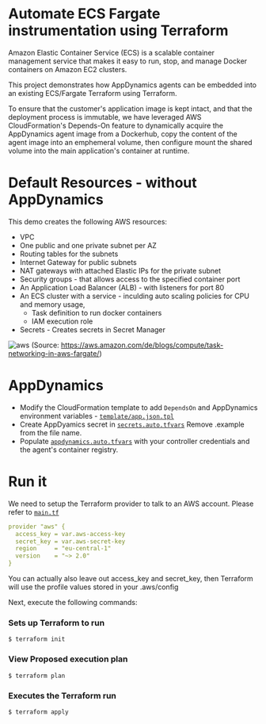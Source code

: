 # Automate ECS Fargate instrumentation using Terraform 

Amazon Elastic Container Service (ECS) is a scalable container management service that makes it easy to run, stop, and manage Docker containers on Amazon EC2 clusters.

This project demonstrates how AppDynamics agents can be embedded into an existing ECS/Fargate Terraform using Terraform. 

To ensure that the customer's application image is kept intact, and that the deployment process is immutable,  we have leveraged AWS CloudFormation's Depends-On feature to dynamically acquire the AppDynamics agent image from a Dockerhub, copy the content of the agent image into an emphemeral volume, then configure mount the shared volume into the main application's container at runtime. 


# Default Resources - without AppDynamics 
This demo creates the following AWS resources:

- VPC
- One public and one private subnet per AZ
- Routing tables for the subnets
- Internet Gateway for public subnets
- NAT gateways with attached Elastic IPs for the private subnet
- Security groups - that allows access to the specified container port
- An Application Load Balancer (ALB) -  with listeners for port 80
- An ECS cluster with a service - inculding auto scaling policies for CPU and memory usage, 
   -  Task definition to run docker containers
   -  IAM execution role
- Secrets - Creates secrets in Secret Manager

![aws](https://user-images.githubusercontent.com/2548160/111489223-da447980-8731-11eb-8dc7-260ab6c63121.png)
(Source: https://aws.amazon.com/de/blogs/compute/task-networking-in-aws-fargate/)

# AppDynamics 

- Modify the CloudFormation template to add `DependsOn` and AppDynamics environment variables - <a href="https://github.com/Appdynamics/appdynamics-terraform-ecs-fargate/blob/main/template/app.json.tpl">`template/app.json.tpl`</a>
- Create AppDyamics secret in  <a href="https://github.com/Appdynamics/appdynamics-terraform-ecs-fargate/blob/main/secrets.auto.tfvars.example">`secrets.auto.tfvars`</a> Remove .example from the file name. 
- Populate <a href="https://github.com/Appdynamics/appdynamics-terraform-ecs-fargate/blob/main/appdynamics.auto.tfvars">`appdynamics.auto.tfvars`</a> with your controller credentials and the agent's container registry. 


# Run it

We need to setup the Terraform provider to talk to an AWS account. Please refer to <a href="https://github.com/Appdynamics/appdynamics-terraform-ecs-fargate/blob/main/main.tf">`main.tf`</a>

```yaml
provider "aws" {
  access_key = var.aws-access-key
  secret_key = var.aws-secret-key
  region     = "eu-central-1"
  version    = "~> 2.0"
}
```

You can actually also leave out access_key and secret_key, then Terraform will use the profile values stored in your .aws/config 

Next, execute the following commands:

### Sets up Terraform to run
`$ terraform init`

### View Proposed execution plan 
`$ terraform plan`

### Executes the Terraform run
`$ terraform apply`


